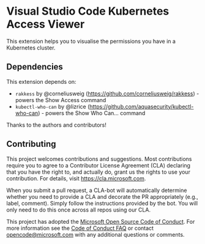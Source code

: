 # Visual Studio Code Kubernetes Access Viewer

This extension helps you to visualise the permissions you have in a Kubernetes cluster.

## Dependencies

This extension depends on:

* `rakkess` by @corneliusweig (https://github.com/corneliusweig/rakkess) - powers
  the Show Access command
* `kubectl-who-can` by @lizrice (https://github.com/aquasecurity/kubectl-who-can) - powers
  the Show Who Can... command

Thanks to the authors and contributors!

## Contributing

This project welcomes contributions and suggestions.  Most contributions require you to agree to a
Contributor License Agreement (CLA) declaring that you have the right to, and actually do, grant us
the rights to use your contribution. For details, visit https://cla.microsoft.com.

When you submit a pull request, a CLA-bot will automatically determine whether you need to provide
a CLA and decorate the PR appropriately (e.g., label, comment). Simply follow the instructions
provided by the bot. You will only need to do this once across all repos using our CLA.

This project has adopted the [Microsoft Open Source Code of Conduct](https://opensource.microsoft.com/codeofconduct/).
For more information see the [Code of Conduct FAQ](https://opensource.microsoft.com/codeofconduct/faq/) or
contact [opencode@microsoft.com](mailto:opencode@microsoft.com) with any additional questions or comments.
